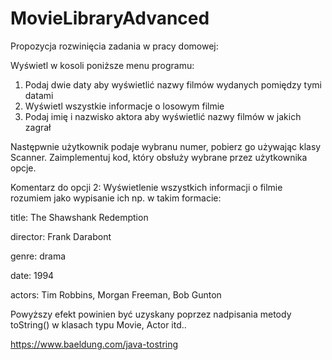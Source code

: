 # MovieLibraryAdvanced

Propozycja rozwinięcia zadania w pracy domowej:

Wyświetl w kosoli poniższe menu programu:

  1. Podaj dwie daty aby wyświetlić nazwy filmów wydanych pomiędzy tymi datami
  2. Wyświetl wszystkie informacje o losowym filmie
  3. Podaj imię i nazwisko aktora aby wyświetlić nazwy filmów w jakich zagrał

Następwnie użytkownik podaje wybranu numer, pobierz go używając klasy Scanner. Zaimplementuj kod, który obsłuży wybrane przez użytkownika opcje.


Komentarz do opcji 2: Wyświetlenie wszystkich informacji o filmie rozumiem jako wypisanie ich np. w takim formacie:

   title: The Shawshank Redemption

   director: Frank Darabont

   genre: drama

   date: 1994

   actors: Tim Robbins, Morgan Freeman, Bob Gunton


Powyższy efekt powinien być uzyskany poprzez nadpisania metody toString() w klasach typu Movie, Actor itd..


https://www.baeldung.com/java-tostring
